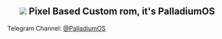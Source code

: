 <h2 align="center"><b><img src="https://github.com/PalladiumOS/palladium-os.github.io/blob/master/Pd_banner.png&v=16"/> Pixel Based Custom rom, it's PalladiumOS</b></h2>

Telegram Channel: [@PalladiumOS](http://t.me/PalladoiumOSOfficial)


